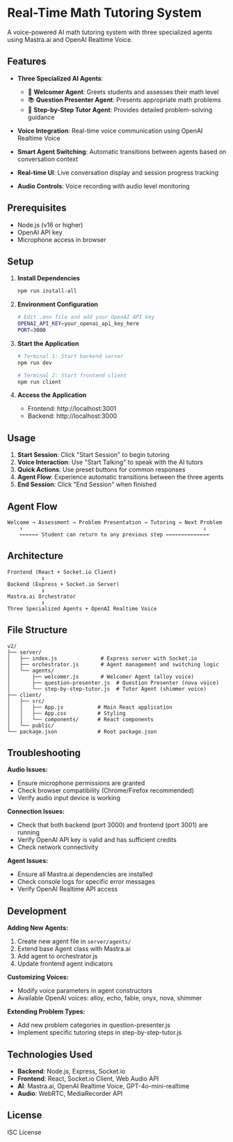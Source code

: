 # Real-Time Math Tutoring System

A voice-powered AI math tutoring system with three specialized agents using Mastra.ai and OpenAI Realtime Voice.

## Features

- **Three Specialized AI Agents**:
  - 👋 **Welcomer Agent**: Greets students and assesses their math level
  - 📚 **Question Presenter Agent**: Presents appropriate math problems  
  - 🎯 **Step-by-Step Tutor Agent**: Provides detailed problem-solving guidance

- **Voice Integration**: Real-time voice communication using OpenAI Realtime Voice
- **Smart Agent Switching**: Automatic transitions between agents based on conversation context
- **Real-time UI**: Live conversation display and session progress tracking
- **Audio Controls**: Voice recording with audio level monitoring

## Prerequisites

- Node.js (v16 or higher)
- OpenAI API key
- Microphone access in browser

## Setup

1. **Install Dependencies**
   ```bash
   npm run install-all
   ```

2. **Environment Configuration**
   ```bash
   # Edit .env file and add your OpenAI API key
   OPENAI_API_KEY=your_openai_api_key_here
   PORT=3000
   ```

3. **Start the Application**
   ```bash
   # Terminal 1: Start backend server
   npm run dev
   
   # Terminal 2: Start frontend client  
   npm run client
   ```

4. **Access the Application**
   - Frontend: http://localhost:3001
   - Backend: http://localhost:3000

## Usage

1. **Start Session**: Click "Start Session" to begin tutoring
2. **Voice Interaction**: Use "Start Talking" to speak with the AI tutors
3. **Quick Actions**: Use preset buttons for common responses
4. **Agent Flow**: Experience automatic transitions between the three agents
5. **End Session**: Click "End Session" when finished

## Agent Flow

```
Welcome → Assessment → Problem Presentation → Tutoring → Next Problem
    ↑                                                          ↓
    ←←←←←← Student can return to any previous step ←←←←←←←←←←←←←←
```

## Architecture

```
Frontend (React + Socket.io Client)
           ↕
Backend (Express + Socket.io Server)
           ↕
Mastra.ai Orchestrator
           ↕
Three Specialized Agents + OpenAI Realtime Voice
```

## File Structure

```
v2/
├── server/
│   ├── index.js              # Express server with Socket.io
│   ├── orchestrator.js       # Agent management and switching logic
│   └── agents/
│       ├── welcomer.js       # Welcomer Agent (alloy voice)
│       ├── question-presenter.js  # Question Presenter (nova voice)
│       └── step-by-step-tutor.js  # Tutor Agent (shimmer voice)
├── client/
│   ├── src/
│   │   ├── App.js           # Main React application
│   │   ├── App.css          # Styling
│   │   └── components/      # React components
│   └── public/
└── package.json             # Root package.json
```

## Troubleshooting

**Audio Issues:**
- Ensure microphone permissions are granted
- Check browser compatibility (Chrome/Firefox recommended)
- Verify audio input device is working

**Connection Issues:**  
- Check that both backend (port 3000) and frontend (port 3001) are running
- Verify OpenAI API key is valid and has sufficient credits
- Check network connectivity

**Agent Issues:**
- Ensure all Mastra.ai dependencies are installed
- Check console logs for specific error messages
- Verify OpenAI Realtime API access

## Development

**Adding New Agents:**
1. Create new agent file in `server/agents/`
2. Extend base Agent class with Mastra.ai
3. Add agent to orchestrator.js
4. Update frontend agent indicators

**Customizing Voices:**
- Modify voice parameters in agent constructors
- Available OpenAI voices: alloy, echo, fable, onyx, nova, shimmer

**Extending Problem Types:**
- Add new problem categories in question-presenter.js
- Implement specific tutoring steps in step-by-step-tutor.js

## Technologies Used

- **Backend**: Node.js, Express, Socket.io
- **Frontend**: React, Socket.io Client, Web Audio API
- **AI**: Mastra.ai, OpenAI Realtime Voice, GPT-4o-mini-realtime
- **Audio**: WebRTC, MediaRecorder API

## License

ISC License
